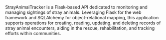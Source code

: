 StrayAnimalTracker is a Flask-based API dedicated to monitoring and managing sightings of stray animals. Leveraging Flask for the web framework and SQLAlchemy for object-relational mapping, this application supports operations for creating, reading, updating, and deleting records of stray animal encounters, aiding in the rescue, rehabilitation, and tracking efforts within communities.